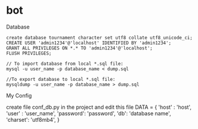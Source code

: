 # bot

Database
    
    create database tournament character set utf8 collate utf8_unicode_ci;
    CREATE USER 'admin1234'@'localhost' IDENTIFIED BY 'admin1234';
    GRANT ALL PRIVILEGES ON *.* TO 'admin1234'@'localhost';
    FLUSH PRIVILEGES;
    
    // To import database from local *.sql file:
    mysql -u user_name -p database_name < dump.sql
    
    //To export database to local *.sql file:
    mysqldump -u user_name -p database_name > dump.sql
    
My Config

create file conf_db.py in the project and edit this file
DATA  =  {
        'host' : 'host',
        'user' : 'user_name',
        'password': 'password',
        'db': 'database name',
        'charset': 'utf8mb4',
}
